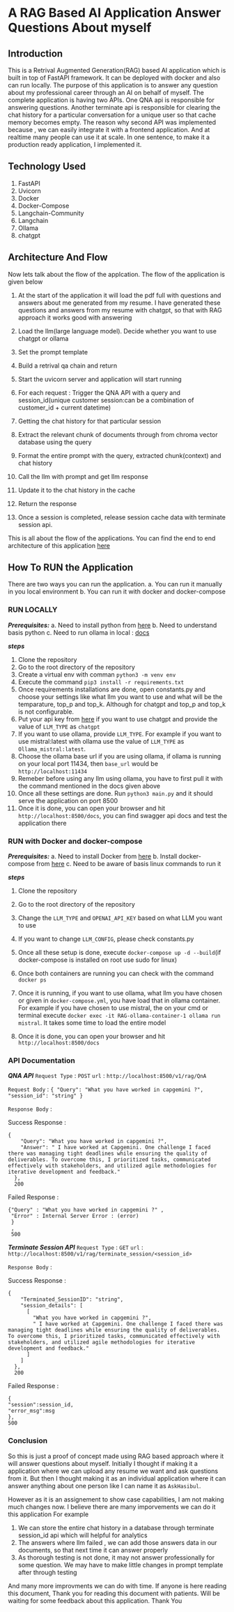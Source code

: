 # A RAG Based AI Application Answer Questions About myself


## Introduction
This is a Retrival Augmented Generation(RAG) based AI application which is built in top of FastAPI framework. It can be deployed with docker and also can run locally. The purpose of this application is to answer any question about my professional career through an AI on behalf of myself. The complete application is having two APIs. One QNA api is responsible for answering questions. Another terminate api is responsible for clearing the chat history for a particular conversation for a unique user so that cache memory becomes empty. The reason why second API was implemented because , we can easily integrate it with a frontend application. And at realtime many people can use it at scale. In one sentence, to make it a production ready application, I implemented it.

## Technology Used
1. FastAPI
2. Uvicorn
3. Docker
4. Docker-Compose
5. Langchain-Community
6. Langchain
7. Ollama
8. chatgpt

## Architecture And Flow
Now lets talk about the flow of the applcation. The flow of the application is given below

1. At the start of the application it will load the pdf full with questions and answers about me generated from my resume. I have generated these questions and answers from my resume with chatgpt, so that with RAG approach it works good with answering

2. Load the llm(large language model). Decide whether you want to use chatgpt or ollama

3. Set the prompt template

4. Build a retrival qa chain and return

5. Start the uvicorn server and application will start running

6. For each request : Trigger the QNA API with a query and session_id(unique customer session:can be a combination of customer_id + current datetime)

7. Getting the chat history for that particular session

8. Extract the relevant chunk of documents through from chroma vector database using the query

9. Format the entire prompt with the query, extracted chunk(context) and chat history

10. Call the llm with prompt and get llm response

11. Update it to the chat history in the cache

12. Return the response

13. Once a session is completed, release session cache data with terminate session api.

This is all about the flow of the applications. You can find the end to end architecture of this application [here](https://github.com/Rahu16/RAG/blob/master/RAG_Architectire.drawio.png)



## How To RUN the Application

There are two ways you can run the application.
a. You can run it manually in you local environment
b. You can run it with docker and docker-compose


### RUN LOCALLY

***Prerequisites:***
a. Need to install python from [here](https://www.python.org/downloads/)
b. Need to understand basis python
c. Need to run ollama in local : [docs](https://github.com/ollama/ollama)

***steps***

1. Clone the repository
2. Go to the root directory of the repository
3. Create a virtual env with comman `python3 -m venv env`
4. Execute the command `pip3 install -r requirements.txt`
5. Once requirements installations are done, open constants.py and choose your
   settings like what llm you want to use and what will be the temparature, top_p and top_k. Although for chatgpt and top_p and top_k is not configurable.
6. Put your api key from [here](https://platform.openai.com/api-keys) if you
   want to use chatgpt and provide the value of `LLM_TYPE` as `chatgpt`
7. If you want to use ollama, provide `LLM_TYPE`. For example if you want to use mistral:latest with ollama use the value of `LLM_TYPE` as `Ollama_mistral:latest`.
8. Choose the ollama base url if you are using ollama, if ollama is running on your local port 11434, then `base_url` would be `http://localhost:11434`
9. Remeber before using any llm using ollama, you have to first pull it with the command mentioned in the docs given above
10. Once all these settings are done. Run `python3 main.py` and it should serve the application on port 8500
11. Once it is done, you can open your browser and hit `http://localhost:8500/docs`, you can find swagger api docs and test the application there


### RUN with Docker and docker-compose

***Prerequisites:***
a. Need to install Docker from [here](https://docs.docker.com/engine/install/)
b. Install docker-compose from [here](https://docs.docker.com/compose/install/)
c. Need to be aware of basis linux commands to run it

***steps***

1. Clone the repository
2. Go to the root directory of the repository
3. Change the `LLM_TYPE` and `OPENAI_API_KEY` based on what LLM you want to use
4. If you want to change `LLM_CONFIG`, please check constants.py
5. Once all these setup is done, execute `docker-compose up -d --build`(if docker-compose is installed on root use sudo for linux)
6. Once both containers are running you can check with the command `docker ps`
7. Once it is running, if you want to use ollama, what llm you have chosen or 
  given in `docker-compose.yml`, you have load that in ollama container. For example if you have chosen to use mistral, the on your cmd or terminal execute `docker exec -it RAG-ollama-container-1 ollama run mistral`. It takes some time to load the entire model

8. Once it is done, you can open your browser and hit `http://localhost:8500/docs`



### API Documentation

***QNA API***
`Request Type` : `POST`
`url` : `http://localhost:8500/v1/rag/QnA`

`Request Body` : ```{
  "Query": "What you have worked in capgemini ?",
  "session_id": "string"
}```


`Response Body` :

Success Response :

```
{
    "Query": "What you have worked in capgemini ?",
    "Answer": " I have worked at Capgemini. One challenge I faced there was managing tight deadlines while ensuring the quality of deliverables. To overcome this, I prioritized tasks, communicated effectively with stakeholders, and utilized agile methodologies for iterative development and feedback."
  },
  200
```

Failed Response :

```
{"Query" : "What you have worked in capgemini ?" ,
 "Error" : Internal Server Error : (error)
 }
 ,
 500
```



***Terminate Session API***
`Request Type` : `GET`
`url` : `http://localhost:8500/v1/rag/terminate_session/<session_id>`


`Response Body` :

Success Response :

```
{
    "Terminated_SessionID": "string",
    "session_details": [
      [
        "What you have worked in capgemini ?",
        " I have worked at Capgemini. One challenge I faced there was managing tight deadlines while ensuring the quality of deliverables. To overcome this, I prioritized tasks, communicated effectively with stakeholders, and utilized agile methodologies for iterative development and feedback."
      ]
    ]
  },
  200
```

Failed Response :

```
{
"session":session_id,
"error_msg":msg
},
500
```

### Conclusion

So this is just a proof of concept made using RAG based approach where it will answer questions about myself. Initially I thought if making it a application where we can upload any resume we want and ask questions from it. But then I thought making it as an individual application where it can answer anything about one person like I can name it as `AskHasibul`.

However as it is an assignement to show case capabilities, I am not making much changes now. I believe there are many imporvements we can do it this application
For example

1. We can store the entire chat history in a database through terminate session_id api which will helpful for analytics
2. The answers where llm failed , we can add those answers data in our documents, so that next time it can answer properly
3. As thorough testing is not done, it may not answer professionally for some question. We may have to make little changes in prompt template after through testing

And many more improvments we can do with time. If anyone is here reading this document, Thank you for reading this document with patients. Will be waiting for some feedback about this application. Thank You
